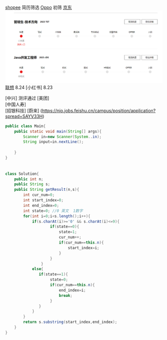 [shopee](https://app.mokahr.com/campus_apply/shopee/2962#/candidateHome/applications)    简历筛选
[Oppo](https://careers.oppo.com/campus/record)        初筛
[京东](https://campus.jd.com/home#/myDeliver?type=present) 
![](images/2022-08-24-11-39-20.png)
[联想](https://talent.lenovo.com.cn/resume/myapply)   8.24 
[小红书]   8.23

[中兴]     测评通过
[美团]     
[中国人寿]  
[招银科技]
[蔚来] (https://nio.jobs.feishu.cn/campus/position/application?spread=SAYV33H)  


```java
public class Main{
    public static void main(String[] args){
        Scanner in=new Scanner(System..in);
        String input=in.nextLine();
        
    }
}


class Solution{
    public int n;
    public String s;
    public String getResult(n,s){
        int cur_num=0;
        int start_index=0;
        int end_index=0;
        int state=0; //0 英文  1数字
        for(int i=0;i<s.length();i++){
            if(s.charAt(i)>='0' && s.charAt(i)<=9){
                    if(state==0){
                        state=1;
                        cur_num++;
                        if(cur_num==this.n){
                            start_index=i;
                        }
                    }
                }
            else{
               if(state==1){
                    state=0;
                    if(cur_num==this.n){
                        end_index=i;
                        break;
                    }
               }
            }
        }
        return s.substring(start_index,end_index);
    }
}

```